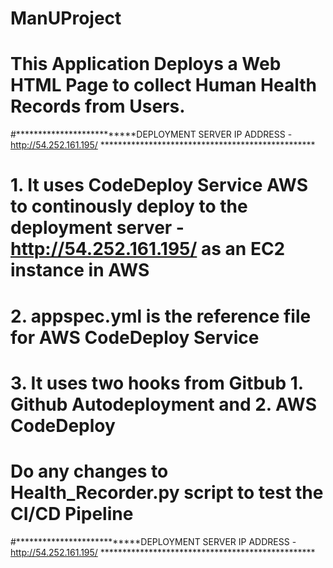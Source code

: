 # ManUProject
# This Application Deploys a Web HTML Page to collect Human Health Records from Users. 

#**************************DEPLOYMENT SERVER IP ADDRESS - http://54.252.161.195/ *************************************************


# 1. It uses CodeDeploy Service AWS to continously deploy to the deployment server - http://54.252.161.195/ as an EC2 instance in AWS
# 2. appspec.yml is the reference file for AWS CodeDeploy Service
# 3. It uses two hooks from Gitbub 1. Github Autodeployment and 2. AWS CodeDeploy

# Do any changes to Health_Recorder.py script to test the CI/CD Pipeline


#***************************DEPLOYMENT SERVER IP ADDRESS - http://54.252.161.195/ *************************************************
